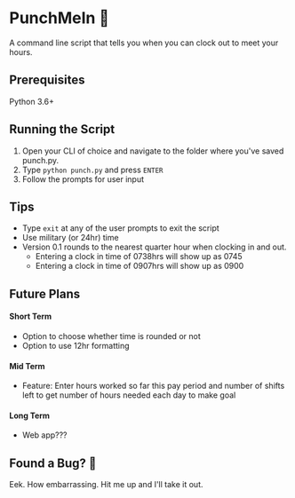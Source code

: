 # PunchMeIn :punch:

A command line script that tells you when you can clock out to meet your hours.

## Prerequisites

Python 3.6+

## Running the Script

1. Open your CLI of choice and navigate to the folder where you've saved punch.py.
2. Type `python punch.py` and press `ENTER`
3. Follow the prompts for user input

## Tips

- Type `exit` at any of the user prompts to exit the script
- Use military (or 24hr) time
- Version 0.1 rounds to the nearest quarter hour when clocking in and out.
  * Entering a clock in time of 0738hrs will show up as 0745
  * Entering a clock in time of 0907hrs will show up as 0900

## Future Plans

#### Short Term

- Option to choose whether time is rounded or not
- Option to use 12hr formatting

#### Mid Term

- Feature: Enter hours worked so far this pay period and number of shifts left to get number of hours needed each day to make goal

#### Long Term

- Web app???

## Found a Bug? :bug:

Eek. How embarrassing. Hit me up and I'll take it out.
